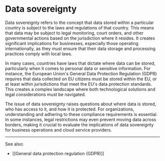 
# Data sovereignty

Data sovereignty refers to the concept that data stored within a particular country is subject to the laws and regulations of that country. This means that data may be subject to legal monitoring, court orders, and other governmental actions based on the jurisdiction where it resides. It creates significant implications for businesses, especially those operating internationally, as they must ensure that their data storage and processing practices comply with local laws.

In many cases, countries have laws that dictate where data can be stored, particularly when it comes to personal data or sensitive information. For instance, the European Union's General Data Protection Regulation (GDPR) requires that data collected on EU citizens must be stored within the EU, or at least within jurisdictions that meet the EU's data protection standards. This creates a complex landscape where both technological solutions and legal considerations must be navigated.

The issue of data sovereignty raises questions about where data is stored, who has access to it, and how it is protected. For organizations, understanding and adhering to these compliance requirements is essential. In some instances, legal restrictions may even prevent moving data across borders, making it crucial to evaluate the implications of data sovereignty for business operations and cloud service providers.

---

See also:

- [[General data protection regulation (GDPR)]]
